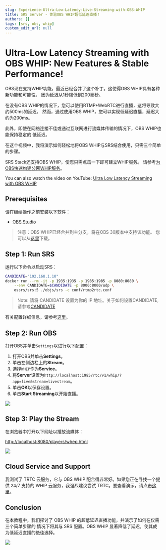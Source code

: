```yaml
---
slug: Experience-Ultra-Low-Latency-Live-Streaming-with-OBS-WHIP
title: SRS Server - 体验OBS WHIP超低延迟直播！
authors: []
tags: [srs, obs, whip]
custom_edit_url: null
---
```


# Ultra-Low Latency Streaming with OBS WHIP: New Features & Stable Performance!

OBS现在支持WHIP功能，最近已经合并了这个补丁。这使得OBS WHIP具有各种新功能和可能性，
因为延迟从1秒降低到200毫秒。

在没有OBS WHIP的情况下，您可以使用RTMP+WebRTC进行直播，这将导致大约500ms的延迟。
然而，通过使用OBS WHIP，您可以实现低延迟直播，延迟大约为200ms。

<!--truncate-->

此外，即使在网络连接不佳或通过互联网进行流媒体传输的情况下，OBS WHIP也能保持稳定的
低延迟。

在这个视频中，我将演示如何轻松地将OBS WHIP与SRS结合使用，只需三个简单的步骤。

SRS Stack还支持OBS WHIP，使您只需点击一下即可建立WHIP服务。
请参考[为OBS快速构建公网WHIP服务](./2023-12-12-SRS-Stack-OBS-WHIP-Service.md)。

You can also watch the video on YouTube: [Ultra Low Latency Streaming with OBS WHIP](https://youtu.be/SqrazCPWcV0)

## Prerequisites

请在继续操作之前安装以下软件：

- [OBS Studio](https://obsproject.com/download)

> 注意：OBS WHIP已经合并到主分支，将在OBS 30版本中支持该功能。
> 您可以从[这里](https://github.com/obsproject/obs-studio/releases/tag/30.0.0-rc1)下载。

## Step 1: Run SRS

运行以下命令以启动SRS：

```bash
CANDIDATE="192.168.1.10"
docker run --rm -it -p 1935:1935 -p 1985:1985 -p 8080:8080 \
    --env CANDIDATE=$CANDIDATE -p 8000:8000/udp \
    ossrs/srs:5 ./objs/srs -c conf/rtmp2rtc.conf
```

> Note: 请将 CANDIDATE 设置为你的 IP 地址。关于如何设置CANDIDATE, 请参考[CANDIDATE](../docs/v5/doc/webrtc#config-candidate)

有关配置详细信息，请参考[这里](../docs/v5/doc/getting-started#webrtc-for-live-streaming)。

## Step 2: Run OBS

打开OBS并单击`Settings`以进行以下配置：

1. 打开OBS并单击**Settings**。
1. 单击左侧边栏上的**Stream**。
1. 选择`WHIP`作为**Service**。
1. 将**Server**设置为`http://localhost:1985/rtc/v1/whip/?app=live&stream=livestream`。
1. 单击**OK**以保存设置。
1. 单击**Start Streaming**以开始直播。

![](/img/blog-2023-06-15-011.png)

## Step 3: Play the Stream

在浏览器中打开以下网址以播放流媒体：

[http://localhost:8080/players/whep.html](http://localhost:8080/players/whep.html)

![](/img/blog-2023-06-15-012.png)

## Cloud Service and Support

我测试了 TRTC 云服务，它与 OBS WHIP 配合得非常好。如果您正在寻找一个提供 24/7 支持的 
WHIP 云服务，我强烈建议尝试 TRTC。要查看演示，请点击[这里](https://tencent-rtc.github.io/obs-trtc/)。

## Conclusion

在本教程中，我们探讨了 OBS WHIP 的超低延迟直播功能，并演示了如何在仅需三个简单步骤的
情况下将其与 SRS 配置。OBS WHIP 显著降低了延迟，使其成为低延迟直播的绝佳选择。

![](https://ossrs.net/gif/v1/sls.gif?site=ossrs.net&path=/lts/blog-zh/2023-06-15-Experience-Ultra-Low-Latency-Live-Streaming-with-OBS-WHIP)

